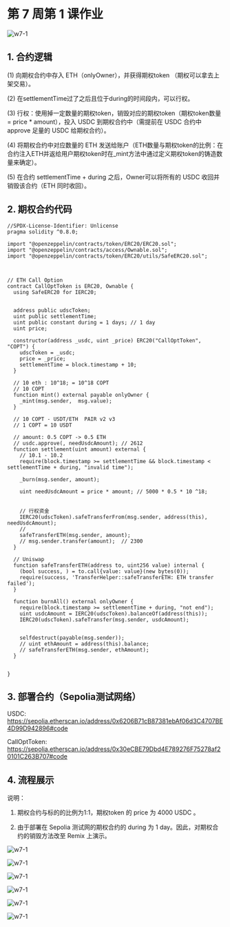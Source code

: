 # 第 7 周第 1 课作业
![w7-1](./IMG/Assignment_w7-1.png)

## 1. 合约逻辑
(1) 向期权合约中存入 ETH（onlyOwner），并获得期权token （期权可以拿去上架交易）。

(2) 在settlementTime过了之后且位于during的时间段内，可以行权。

(3) 行权：使用掉一定数量的期权token，销毁对应的期权token（期权token数量 = price * amount），投入 USDC 到期权合约中（需提前在 USDC 合约中 approve 足量的 USDC 给期权合约）。

(4) 将期权合约中对应数量的 ETH 发送给账户（ETH数量与期权token的比例：在合约注入ETH并返给用户期权token时在_mint方法中通过定义期权token的铸造数量来确定）。

(5) 在合约 settlementTime + during 之后，Owner可以将所有的 USDC 收回并销毁该合约（ETH 同时收回）。

## 2. 期权合约代码
```solidity
//SPDX-License-Identifier: Unlicense
pragma solidity ^0.8.0;

import "@openzeppelin/contracts/token/ERC20/ERC20.sol";
import "@openzeppelin/contracts/access/Ownable.sol";
import "@openzeppelin/contracts/token/ERC20/utils/SafeERC20.sol";



// ETH Call Option
contract CallOptToken is ERC20, Ownable {
  using SafeERC20 for IERC20;


  address public udscToken;
  uint public settlementTime;
  uint public constant during = 1 days; // 1 day
  uint price;
  
  constructor(address _usdc, uint _price) ERC20("CallOptToken", "COPT") {
    udscToken = _usdc;
    price = _price;  
    settlementTime = block.timestamp + 10;
  }

  // 10 eth : 10^18; = 10^18 COPT
  // 10 COPT
  function mint() external payable onlyOwner {
    _mint(msg.sender,  msg.value);
  }

  // 10 COPT - USDT/ETH  PAIR v2 v3 
  // 1 COPT = 10 USDT 

  // amount: 0.5 COPT -> 0.5 ETH
  // usdc.approve(, needUsdcAmount); // 2612
  function settlement(uint amount) external {
    // 10.1 - 10.2
    require(block.timestamp >= settlementTime && block.timestamp < settlementTime + during, "invalid time");

    _burn(msg.sender, amount);

    uint needUsdcAmount = price * amount; // 5000 * 0.5 * 10 ^18;


    // 行权资金
    IERC20(udscToken).safeTransferFrom(msg.sender, address(this), needUsdcAmount);
    // 
    safeTransferETH(msg.sender, amount);
    // msg.sender.transfer(amount);  // 2300
  }

  // Uniswap
  function safeTransferETH(address to, uint256 value) internal {
    (bool success, ) = to.call{value: value}(new bytes(0));
    require(success, 'TransferHelper::safeTransferETH: ETH transfer failed');
  }

  function burnAll() external onlyOwner {
    require(block.timestamp >= settlementTime + during, "not end");
    uint usdcAmount = IERC20(udscToken).balanceOf(address(this));
    IERC20(udscToken).safeTransfer(msg.sender, usdcAmount);


    selfdestruct(payable(msg.sender));
    // uint ethAmount = address(this).balance;
    // safeTransferETH(msg.sender, ethAmount);
  }


}
```

## 3. 部署合约（Sepolia测试网络）

USDC: https://sepolia.etherscan.io/address/0x6206B71cB87381ebAf06d3C4707BE4D99D942896#code

CallOptToken: https://sepolia.etherscan.io/address/0x30eCBE79Dbd4E789276F75278af20101C263B707#code

## 4. 流程展示
说明：

1. 期权合约与标的的比例为1:1，期权token 的 price 为 4000 USDC 。

2. 由于部署在 Sepolia 测试网的期权合约的 during 为 1 day。因此，对期权合约的销毁方法改至 Remix 上演示。

![w7-1](./IMG/1a_mintCOPTwithETH.png)

![w7-1](./IMG/2a_USDCApproveCallOptToken.png)

![w7-1](./IMG/3a_Settlement.png)

![w7-1](./IMG/3b_totalSupplyOfCOPT_AfterSettlement.png)

![w7-1](./IMG/4_Check_USDCBalanceOfCallOptTokenContract.png)

![w7-1](./IMG/5_BurnAll.png)
